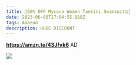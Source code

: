 ```yaml
---
title: 👙60% OFF Mycoco Women Tankini Swimsuits👙
date: 2023-06-08T17:04:55.918Z
tags: Amazon
description: HUGE DISCOUNT
---
```

**https://amzn.to/43Jfvk6**
AD

<!--StartFragment-->

![](https://m.media-amazon.com/images/I/71kj-9zzBoL._AC_SY500._SX._UX._SY._UY_.jpg)

<!--EndFragment-->